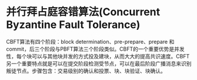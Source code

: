 # 并行拜占庭容错算法(Concurrent Byzantine Fault Tolerance)

CBFT算法有四个阶段：block determination、pre-prepare、prepare 和 commit，后三个阶段与PBFT算法三个阶段类似。CBFT的一个重要优势是并发性，每个块可以与其他块并发的方式投及建块，从而大大的提高共识速度。CBFT另一个重要特点就是可以在提交阶段检测受节点，可以在最后阶段广播消息来识别叛徒节点。步骤包含：交易级别的确认和投票、块、块验证、块确认。
